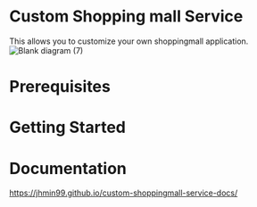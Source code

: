 # Custom Shopping mall Service
This allows you to customize your own shoppingmall application.
![Blank diagram (7)](https://github.com/user-attachments/assets/8a46b6cc-b926-4808-bdad-d18c094ec330)

# Prerequisites

# Getting Started

# Documentation
https://jhmin99.github.io/custom-shoppingmall-service-docs/



